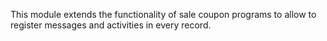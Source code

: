 This module extends the functionality of sale coupon programs to allow
to register messages and activities in every record.
